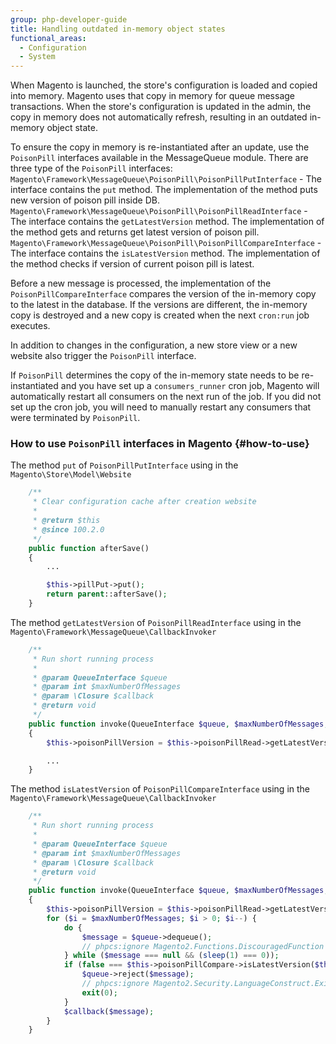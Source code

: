 ```yaml
---
group: php-developer-guide
title: Handling outdated in-memory object states
functional_areas:
  - Configuration
  - System
---
```


When Magento is launched, the store's configuration is loaded and copied into memory. Magento uses that copy in memory for queue message transactions. When the store's configuration is updated in the admin, the copy in memory does not automatically refresh, resulting in an outdated in-memory object state.

To ensure the copy in memory is re-instantiated after an update, use the `PoisonPill` interfaces available in the MessageQueue module.
There are three type of the `PoisonPill` interfaces:
`Magento\Framework\MessageQueue\PoisonPill\PoisonPillPutInterface` - The interface contains the `put` method. The implementation of the method puts new version of poison pill inside DB.
`Magento\Framework\MessageQueue\PoisonPill\PoisonPillReadInterface` - The interface contains the `getLatestVersion` method. The implementation of the method gets and returns get latest version of poison pill.
`Magento\Framework\MessageQueue\PoisonPill\PoisonPillCompareInterface` - The interface contains the `isLatestVersion` method. The implementation of the method checks if version of current poison pill is latest.

Before a new message is processed, the implementation of the `PoisonPillCompareInterface` compares the version of the in-memory copy to the latest in the database. If the versions are different, the in-memory copy is destroyed and a new copy is created when the next `cron:run` job executes.

In addition to changes in the configuration, a new store view or a new website also trigger the `PoisonPill` interface.

If `PoisonPill` determines the copy of the in-memory state needs to be re-instantiated and you have set up a `consumers_runner` cron job, Magento will automatically restart all consumers on the next run of the job. If you did not set up the cron job, you will need to manually restart any consumers that were terminated by `PoisonPill`.

### How to use `PoisonPill` interfaces in Magento {#how-to-use}

The method `put` of `PoisonPillPutInterface` using in the `Magento\Store\Model\Website`

```php
    /**
     * Clear configuration cache after creation website
     *
     * @return $this
     * @since 100.2.0
     */
    public function afterSave()
    {
        ...

        $this->pillPut->put();
        return parent::afterSave();
    }
```

The method  `getLatestVersion` of `PoisonPillReadInterface` using in the `Magento\Framework\MessageQueue\CallbackInvoker`

```php
    /**
     * Run short running process
     *
     * @param QueueInterface $queue
     * @param int $maxNumberOfMessages
     * @param \Closure $callback
     * @return void
     */
    public function invoke(QueueInterface $queue, $maxNumberOfMessages, $callback)
    {
        $this->poisonPillVersion = $this->poisonPillRead->getLatestVersion();

        ...
    }
```

The method  `isLatestVersion` of `PoisonPillCompareInterface` using in the `Magento\Framework\MessageQueue\CallbackInvoker`

```php
    /**
     * Run short running process
     *
     * @param QueueInterface $queue
     * @param int $maxNumberOfMessages
     * @param \Closure $callback
     * @return void
     */
    public function invoke(QueueInterface $queue, $maxNumberOfMessages, $callback)
    {
        $this->poisonPillVersion = $this->poisonPillRead->getLatestVersion();
        for ($i = $maxNumberOfMessages; $i > 0; $i--) {
            do {
                $message = $queue->dequeue();
                // phpcs:ignore Magento2.Functions.DiscouragedFunction
            } while ($message === null && (sleep(1) === 0));
            if (false === $this->poisonPillCompare->isLatestVersion($this->poisonPillVersion)) {
                $queue->reject($message);
                // phpcs:ignore Magento2.Security.LanguageConstruct.ExitUsage
                exit(0);
            }
            $callback($message);
        }
    }
```
